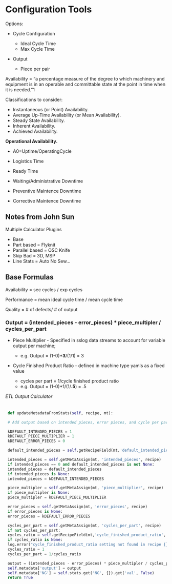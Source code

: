 # Configuration Tools

Options:

* Cycle Configuration

  * Ideal Cycle Time
  * Max Cycle Time

* Output

  * Piece per pair


Availability = “a percentage measure of the degree to which machinery and equipment is in an operable and committable state at the point in time when it is needed.”1

Classifications to consider:

* Instantaneous \(or Point\) Availability.
* Average Up-Time Availability \(or Mean Availability\).
* Steady State Availability.
* Inherent Availability.
* Achieved Availability.

**Operational Availability.**

* A0=Uptime\/OperatingCycle

* Logistics Time

* Ready Time

* Waiting\/Administrative Downtime

* Preventive Maintence Downtime

* Corrective Maintence Downtime


## Notes from John Sun

Multiple Calculator Plugins

* Base
* Part based = Flyknit
* Parallel based = OSC Knife
* Skip Bad = 3D, MSP
* Line Stats = Auto No Sew...

## Base Formulas

Availability = sec cycles \/ exp cycles

Performance = mean ideal cycle time \/ mean cycle time

Quality = \# of defects\/ \# of output



### Output = \(intended\_pieces - error\_pieces\) \* piece\_multipler \/ cycles\_per\_part

* Piece Multiplier - Specified in sslog data streams to account for variable output per machine;

  * e.g. Output = \(1-0\)\***3**\/\(1\/1\) = 3

* Cycle Finished Product Ratio - defined in machine type yamls as a fixed value

  * cycles per part = 1\/cycle finished product ratio
  * e.g. Output = \(1-0\)\*1\/\(1\/**.5**\) = .5


_ETL Output Calculator_

###



```py

 def updateMetadataFromStats(self, recipe, mt):

 # Add output based on intended pieces, error pieces, and cycle per part data

 kDEFAULT_INTENDED_PIECES = 1
 kDEFAULT_PIECE_MULTIPLIER = 1
 kDEFAULT_ERROR_PIECES = 0

 default_intended_pieces = self.getRecipeField(mt,'default_intended_pieces', recipe)

 intended_pieces = self.getMetaAssign(mt, 'intended_pieces', recipe)
 if intended_pieces == 0 and default_intended_pieces is not None:
 intended_pieces = default_intended_pieces
 if intended_pieces is None:
 intended_pieces = kDEFAULT_INTENDED_PIECES

 piece_multipler = self.getMetaAssign(mt, 'piece_multiplier', recipe)
 if piece_multipler is None:
 piece_multipler = kDEFAULT_PIECE_MULTIPLIER

 error_pieces = self.getMetaAssign(mt, 'error_pieces', recipe)
 if error_pieces is None:
 error_pieces = kDEFAULT_ERROR_PIECES

 cycles_per_part = self.getMetaAssign(mt, 'cycles_per_part', recipe)
 if not cycles_per_part:
 cycles_ratio = self.getRecipeField(mt,'cycle_finished_product_ratio', recipe)
 if cycles_ratio is None:
 log.error("cycle_finished_product_ratio setting not found in recipe {}. Recipe key is {}", mt.recipes, recipe)
 cycles_ratio = 1
 cycles_per_part = 1/cycles_ratio

 output = (intended_pieces - error_pieces) * piece_multipler / cycles_per_part
 self.metadata['output'] = output
 self.metadata['NG'] = self.stats.get('NG', {}).get('val', False)
 return True

```




